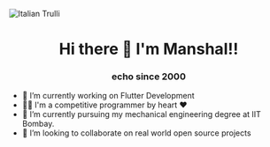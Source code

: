 


<!--
**man-shal/man-shal** is a ✨ _special_ ✨ repository because its `README.md` (this file) appears on your GitHub profile.

Here are some ideas to get you started:

- 🤔 I’m looking for help with ...
- 💬 Ask me about ...
- 📫 How to reach me: ...
- 😄 Pronouns: ...
- ⚡ Fun fact: ...
-->

<img src = "pic_trulli.jpg" alt="Italian Trulli"></img>
<h1 align = "center">Hi there 👋 I'm Manshal!!</h1>
 
<h3 align="center">echo since 2000</h3>

- 🔭 I’m currently working on Flutter Development
- 🐱‍🏍 I'm a competitive programmer by heart ❤
- 🌱 I’m currently pursuing my mechanical engineering degree at IIT Bombay.
- 👯 I’m looking to collaborate on real world open source projects

